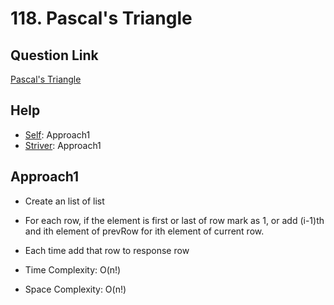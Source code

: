 
# 118. Pascal's Triangle


## Question Link

[Pascal's Triangle](https://leetcode.com/problems/pascals-triangle/)

## Help

- [Self](#): Approach1
- [Striver](https://github.com/striver79/SDESheet/blob/main/pascalTriangleJava): Approach1



## Approach1

- Create an list of list

- For each row, if the element is first or last of row mark as 1, or add (i-1)th and ith element of prevRow for ith element of current row.

- Each time add that row to response row

- Time Complexity: O(n!)

- Space Complexity: O(n!)
